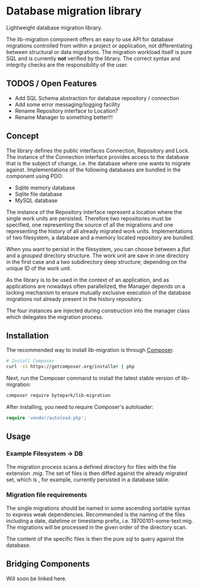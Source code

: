 # Database migration library

Lightweight database migration library.

The lib-migration component offers an easy to use API for database migrations 
controlled from within a project or application, not differentiating between 
structural or data migrations. The migration workload itself is pure SQL and is
currently __not__ verified by the library. The correct syntax and integrity 
checks are the responsibility of the user.

## TODOS / Open Features

- Add SQL Schema abstraction for database repository / connection
- Add some error messaging/logging facility
- Rename Repository interface to Location?
- Rename Manager to something better!!!

## Concept

The library defines the public interfaces Connection, Repository and Lock. The 
instance of the Connection interface provides access to the database that is the 
subject of change, i.e. the database where one wants to migrate against. 
Implementations of the following databases are bundled in the component using PDO:
 
* Sqlite memory database 
* Sqlite file database
* MySQL database

The instance of the Repository interface represent a location where the single work
units are persisted. Therefore two repositories must be specified, one representing
the source of all the migrations and one representing the history of all already
migrated work units. Implementations of two filesystem, a database and a memory 
located repository are bundled.

When you want to persist in the filesystem, you can choose between a _flat_ and a 
_grouped_ directory structure. The work unit are save in one directory in the first
case and a two subdirectory deep structure; depending on the unique ID of the work 
unit.

As the library is to be used in the context of an application, and as applications
are nowadays often parallelized, the Manager depends on a locking mechanism to 
ensure mutually exclusive execution of the database migrations not already present
in the history repository.

The four instances are injected during construction into the manager class which
delegates the migration process.

## Installation

The recommended way to install lib-migration is through
[Composer](http://getcomposer.org).

```bash
# Install Composer
curl -sS https://getcomposer.org/installer | php
```

Next, run the Composer command to install the latest stable version of lib-migration:

```bash
composer require bytepark/lib-migration
```

After installing, you need to require Composer's autoloader:

```php
require 'vendor/autoload.php';
```

## Usage

### Example Filesystem -> DB

The migration process scans a defined directory for files with the file extension
_.mig_. The set of files is then diffed against the already migrated set, which is
, for example, currently persisted in a database table.

### Migration file requirements

The single migrations should be named in some ascending sortable syntax to express
weak dependencies. Recommended is the naming of the files including a date, datetime
or timestamp prefix, i.e. 19700101-some-text.mig. The migrations will be processed
in the given order of the directory scan.

The content of the specific files is then the pure sql to query against the database.

## Bridging Components

Will soon be linked here. 